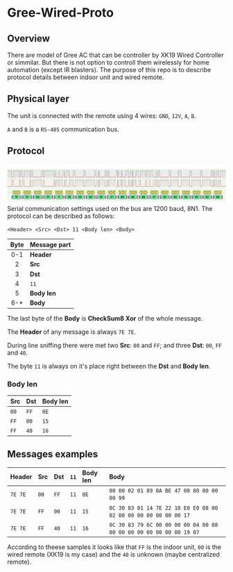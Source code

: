 # Gree-Wired-Proto

## Overview
There are model of Gree AC that can be controller by XK19 Wired Controller or simmilar.
But there is not option to controll them wirelessly for home automation (except IR blasters).
The purpose of this repo is to describe protocol details between indoor unit and wired remote.

## Physical layer
The unit is connected with the remote using 4 wires: `GND`, `12V`, `A`, `B`.

`A` and `B` is a `RS-485` communication bus.

## Protocol
![PulseView](img/pulseview.png)
Serial communication settings used on the bus are 1200 baud, 8N1. 
The protocol can be described as follows:

```
<Header> <Src> <Dst> 11 <Body len> <Body>
```

| Byte | Message part |
| :---: | :--- |
| 0-1 | **Header** |
| 2 | **Src** |
| 3 | **Dst** |
| 4 | `11` |
| 5 | **Body len** |
| 6-* | **Body** |

The last byte of the **Body** is **CheckSum8 Xor** of the whole message.

The **Header** of any message is always `7E 7E`.

During line sniffing there were met two **Src**: `00` and `FF`; and three **Dst**: `00`, `FF` and `40`.

The byte `11` is always on it's place right between the **Dst** and **Body len**.

### Body len
| Src | Dst | Body len |
| :--- | :--- | :--- |
| `00` | `FF` | `0E` |
| `FF` | `00` | `15` |
| `FF` | `40` | `16` |

## Messages examples
| Header | Src | Dst | `11` | Body len | Body |
|:---|:---|:---|:---|:---|:---|
| `7E 7E` | `00` | `FF` | `11` | `0E` | `00 00 02 01 89 8A BE 47 00 80 00 00 00 99` |
| `7E 7E` | `FF` | `00` | `11` | `15` | `0C 30 83 01 14 7E 22 10 E0 E0 08 00 02 00 00 00 00 00 00 00 17` |
| `7E 7E` | `FF` | `40` | `11` | `16` | `0C 30 83 79 6C 00 00 00 00 04 00 08 00 00 00 00 00 00 00 00 19 07` |

According to theese samples it looks like that `FF` is the indoor unit, `00` is the wired remote (XK19 is my case) 
and the `40` is unknown (maybe centralized remote).

